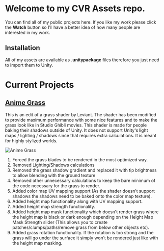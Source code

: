 # Welcome to my CVR Assets repo.

You can find all of my public projects here. If you like my work please click the **Watch** button so I'll have a better idea of how many people are interested in my work.

## Installation

All of my assets are available as **.unitypackage** files therefore you just need to import them to Unity.

# Current Projects

## [Anime Grass](https://github.com/Thial/CVR_Assets/blob/master/Shaders/AnimeGrass.unitypackage)
This is an edit of a grass shader by Leviant. The shader has been modified to provide maximum performance with some nice features and to make the grass look like in Studio Ghibli movies. This shader is made for people baking their shadows outside of Unity. It does not support Unity's light maps / lighting / shadows since that requires extra calculations. It is meant for highly stylized worlds.

![Anime Grass](https://i.imgur.com/C0CL9Ct.png)

1. Forced the grass blades to be rendered in the most optimized way.
2. Removed Lighting/Shadows calculations
3. Removed the grass shadow gradient and replaced it with tip brightness to allow blending with the ground texture
4. Removed other unnecessary calculations to keep the bare minimum of the code necessary for the grass to render.
5. Added color map UV mapping support (As the shader doesn't support shadows the shadows need to be baked onto the color map texture).
6. Added height map functionality along with UV mapping support.
7. Added height map strength functionality.
8. Added height map mask functionality which doesn't render grass where the height map is black or dark enough depending on the Height Map Mask Strength slider (This allows you to create patches/clumps/paths/remove grass from below other objects etc).
9. Added grass rotation functionality. If the rotation is too strong and the grass will go under the surface it simply won't be rendered just like with the height map masking.

